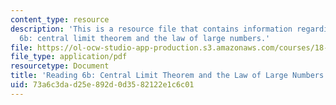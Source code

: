 ```yaml
---
content_type: resource
description: 'This is a resource file that contains information regarding reading
  6b: central limit theorem and the law of large numbers.'
file: https://ol-ocw-studio-app-production.s3.amazonaws.com/courses/18-05-introduction-to-probability-and-statistics-spring-2014/73a6c3dad25e892d0d3582122e1c6c01_MIT18_05S14_Reading6b.pdf
file_type: application/pdf
resourcetype: Document
title: 'Reading 6b: Central Limit Theorem and the Law of Large Numbers'
uid: 73a6c3da-d25e-892d-0d35-82122e1c6c01
---
```


